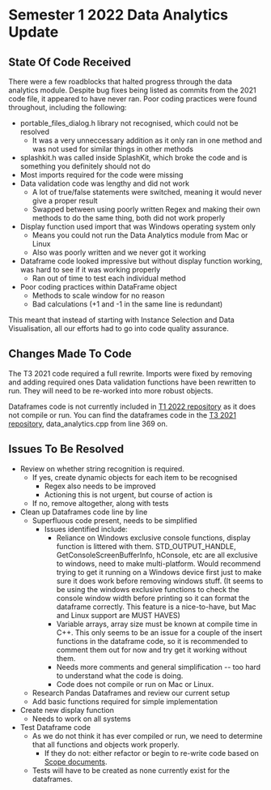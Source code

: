 # Semester 1 2022 Data Analytics Update

## State Of Code Received

There were a few roadblocks that halted progress through the data analytics module. Despite bug
fixes being listed as commits from the 2021 code file, it appeared to have never ran. Poor coding
practices were found throughout, including the following:

- portable_files_dialog.h library not recognised, which could not be resolved
  - It was a very unneccessary addition as it only ran in one method and was not used for similar
    things in other methods
- splashkit.h was called inside SplashKit, which broke the code and is something you definitely
  should not do
- Most imports required for the code were missing
- Data validation code was lengthy and did not work
  - A lot of true/false statements were switched, meaning it would never give a proper result
  - Swapped between using poorly written Regex and making their own methods to do the same thing,
    both did not work properly
- Display function used import that was Windows operating system only
  - Means you could not run the Data Analytics module from Mac or Linux
  - Also was poorly written and we never got it working
- Dataframe code looked impressive but without display function working, was hard to see if it was
  working properly
  - Ran out of time to test each individual method
- Poor coding practices within DataFrame object
  - Methods to scale window for no reason
  - Bad calculations (+1 and -1 in the same line is redundant)

This meant that instead of starting with Instance Selection and Data Visualisation, all our efforts
had to go into code quality assurance.

## Changes Made To Code

The T3 2021 code required a full rewrite. Imports were fixed by removing and adding required ones
Data validation functions have been rewritten to run. They will need to be re-worked into more
robust objects.

Dataframes code is not currently included in
[T1 2022 repository](https://github.com/lawrence0arabia/splashkit-core/tree/develop/coresdk/src/coresdk/data_analytics.cpp)
as it does not compile or run. You can find the dataframes code in the
[T3 2021 repository](https://bitbucket-students.deakin.edu.au/users/zbargiamidis/repos/splashkit2021t3/browse),
data_analytics.cpp from line 369 on.

## Issues To Be Resolved

- Review on whether string recognition is required.
  - If yes, create dynamic objects for each item to be recognised
    - Regex also needs to be improved
    - Actioning this is not urgent, but course of action is
  - If no, remove altogether, along with tests
- Clean up Dataframes code line by line
  - Superfluous code present, needs to be simplified
    - Issues identified include:
      - Reliance on Windows exclusive console functions, display function is littered with them.
        STD_OUTPUT_HANDLE, GetConsoleScreenBufferInfo, hConsole, etc are all exclusive to windows,
        need to make multi-platform. Would recommend trying to get it running on a Windows device
        first just to make sure it does work before removing windows stuff. (It seems to be using
        the windows exclusive functions to check the console window width before printing so it can
        format the dataframe correctly. This feature is a nice-to-have, but Mac and Linux support
        are MUST HAVES)
      - Variable arrays, array size must be known at compile time in C++. This only seems to be an
        issue for a couple of the insert functions in the dataframe code, so it is recommended to
        comment them out for now and try get it working without them.
      - Needs more comments and general simplification -- too hard to understand what the code is
        doing.
      - Code does not compile or run on Mac or Linux.
  - Research Pandas Dataframes and review our current setup
  - Add basic functions required for simple implementation
- Create new display function
  - Needs to work on all systems
- Test Dataframe code
  - As we do not think it has ever compiled or run, we need to determine that all functions and
    objects work properly.
    - If they do not: either refactor or begin to re-write code based on
      [Scope documents](../Scope/Index.md).
  - Tests will have to be created as none currently exist for the dataframes.
